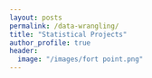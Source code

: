```yaml
---
layout: posts
permalink: /data-wrangling/
title: "Statistical Projects"
author_profile: true
header:
  image: "/images/fort point.png"
---
```



